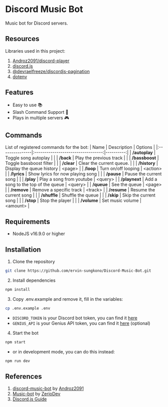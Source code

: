 # Discord Music Bot
Music bot for Discord servers.

## Resources
Libraries used in this project:
1. [Androz2091/discord-player](https://github.com/Androz2091/discord-player)
2. [discord.js](https://github.com/discordjs/discord.js)
3. [@devraelfreeze/discordjs-pagination](https://github.com/devRael1/discordjs-pagination)
4. [dotenv](https://github.com/motdotla/dotenv)

## Features
- Easy to use 📚
- Slash Command Support 👏
- Plays in multiple servers 🎮

## Commands
List of registered commands for the bot:
|      Name      |            Description             |  Options  |
|:---------------|:----------------------------------:|----------:|
|  **/autoplay** |        Toggle song autoplay        |           |
|   **/back**    |      Play the previous track       |           |
| **/bassboost** |      Toggle bassboost filter       |           |
|   **/clear**   |      Clear the current queue.      |           |
|  **/history**  |     Display the queue history      |  \<page>  |
|   **/loop**    |        Turn on/off looping         | \<action> |
|   **/lyrics**  |  Show lyrics for now playing song  |           |
|   **/pause**   |       Pause the current song       |           |
|   **/play**    |      Play a song from youtube      | \<query>  |
| **/playnext**  | Add a song to the top of the queue | \<query>  |
|   **/queue**   |           See the queue            |  \<page>  |
|  **/remove**   |      Remove a specific track       | \<track>  |
|  **/resume**   |      Resume the current song       |           |
|  **/shuffle**  |         Shuffle the queue          |           |
|   **/skip**    |        Skip the current song       |           |
|   **/stop**    |          Stop the player           |           |
|  **/volume**   |          Set music volume          | \<amount> |

## Requirements
- NodeJS v16.9.0 or higher

## Installation
1. Clone the repository
```sh
git clone https://github.com/ervin-sungkono/Discord-Music-Bot.git
```
2. Install dependencies
```sh
npm install
```
3. Copy .env.example and remove it, fill in the variables:
```sh
cp .env.example .env
```
- `DISCORD_TOKEN` is your Discord bot token, you can find it [here](https://discord.com/developers/applications)
- `GENIUS_API` is your Genius API token, you can find it [here](https://docs.genius.com/) (optional)
4. Start the bot
```sh
npm start
```
-  or in development mode, you can do this instead:
```sh
npm run dev
```

## References
1. [discord-music-bot](https://github.com/Androz2091/discord-music-bot) by [Androz2091](https://github.com/Androz2091)
2. [Music-bot](https://github.com/ZerioDev/Music-bot) by [ZerioDev](https://github.com/ZerioDev)
3. [Discord.js Guide](https://discordjs.guide/)